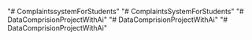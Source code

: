 "# ComplaintssystemForStudents" 
"# ComplaintsSystemForStudents" 
"# DataComprisionProjectWithAi" 
"# DataComprisionProjectWithAi" 
"# DataComprisionProjectWithAi" 
